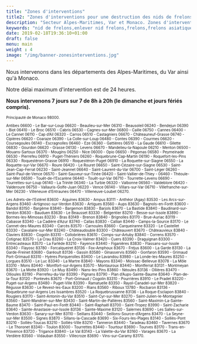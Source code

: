 ```yaml
---
title: "Zones d'interventions"
title2: "Zones d'interventions pour une destruction des nids de frelons asiatiques ou de guêpes"
description: "Secteur Alpes-Maritimes, Var et Monaco. Zones d'interventions pour une destruction des nids de frelons asiatiques, de frelons européens et de guêpes 7j/7 - 7h/22h. "
keywords: "nid de frelons,enlever nid frelons,frelons,frelons asiatiques,frelons européens,guêpes,traitement nids de frelons,alpes-maritimes,var,monaco."
date: 2019-02-18T19:36:10+01:00
draft: false
menu: main
weight : 4
image: "/img/banner-zonesinterventions.jpg"
---
```


<p>Nous intervenons dans les départements des Alpes-Maritimes, du Var ainsi qu'à Monaco.</p>
<p>Notre délai maximum d'intervention est de 24 heures.</p>
<p><strong>Nous intervenons 7 jours sur 7 de 8h à 20h (le dimanche et jours fériés compris).</strong></p>

<p style="font-size:10px;">Principauté de Monaco 98000.</p>

<p style="font-size:10px;">
Antibes 06600 - Le Bar-sur-Loup 06620 - Beaulieu-sur-Mer 06310 - Beausoleil 06240 - Bendejun 06390 - Biot 06410 - Le Broc 06510 - Cabris 06530 - Cagnes-sur-Mer 06800 - Caille 06750 - Cannes 06400 - Le Cannet 06110 - Cap d’Ail 06320 - Carros 06510 - Castagniers 06670 - Châteauneuf-Grasse 06740 - Cipières 06620 - Coaraze 06390 - La Colle-sur-Loup 06480 - Contes 06390 - Courmes 06620 - Coursegoules 06140 - Escragnolles 06460 - Eze 06360 - Gattières 06510 - La Gaude 06610 - Gilette 06830 - Gourdon 06620 - Grasse 06130 - Levens 06670 - Mandelieu-la-Napoule 06210 - Menton 06500 - Mouans-Sartoux 06370 - Mougins 06250 - Nice 06000 - Opio 06650 - Pégomas 06580 - Peymeinade 06530 - Pierrefeu 06910 - Puget-Théniers 06260 - Roquebrune-Cap-Martin 06190 - Roquefort-les-Pins 06330 - Roquestéron-Grasse 06910 - Roquestéron-Puget 06910 - La Roquette-sur-Siagne 06550 - La Roquette-sur-Var 06670 - Roure 06420 - Le Rouret 06650 - Saint-Cézaire-sur-Siagne 06530 - Saint-Jean-Cap-Ferrat 06230 - Saint-Jeannet 06640 - Saint-Laurent-du-Var 06700 - Saint-Léger 06260 - Saint-Paul-de-Vence 06570 - Saint-Sauveur-sur-Tinée 06420 - Saint-Vallier-de-Thiey - 06460 - Théoule-sur-Mer 06590 - Touët-de-l’Escarène 06440 - Touët-sur-Var 06710 - Tourrette-Levens 06690 - Tourrettes-sur-Loup 06140 - La Trinité 06340 - La Turbie 06320 - Valbonne 06560 - Valdeblore 06420 - Valderoure 06750 - Vallauris-Golfe-Juan 06220 - Vence 06140 - Villars-sur-Var 06710 - Villefranche-sur-Mer 06230 - Villeneuve d’Entraunes 06470 - Villeneuve-Loubet 06270.
</p>

<p style="font-size:10px;">
Les Adrets-de-l’Estérel 83600 - Aiguines 83630 - Ampus 83111 - Anthéor (Agay) 83530 - Les Arcs-sur-Argens 83460 -Artignosc-sur-Verdon 83630 - Artigues 83560 - Aups 83630 - Bagnols-en-Forêt 83600 - Bandol 83150 - Bargème 83840 - Bargemon 83830 - Barjols 83670 - La Bastide 83840 - Baudinard-sur-Verdon 83630 - Bauduen 83630 - Le Beausset 83330 - Belgentier 83210 - Besse-sur-Issole 83890 - Bormes-les-Mimosas 83230 - Bras 83149 - Brenon 83840 - Brignolles 83170 - Brue-Auriac 83119 - Cabasse 83340 - La Cadière d’Azur 83740 - Callas 83830 - Callian 83440 - Camps-la-Source 83170 - Le Cannet-des-Maures 83340 - Carcès 83570 - Carnoules 83660 - Carqueiranne 83320 - Le Castellet 83330 - Cavalaire-sur-Mer 83240 - Châteaudouble 83300 - Châteauvert 83670 - Châteauvieux 83840 - Claviers 83830 - Cogolin 83310 - Collobrières 83610 - Comps-sur-Artuby 83840 - Correns 83570 - Cotignac 83570 - La Crau 83260 - La Croix-Valmer 83420 - Cuers 83390 - Draguignan 83300 - Entrecasteaux 83570 - La Farlède 83210 - Fayence 83440 - Figanières 83830 - Flassans-sur-Issole 83340 - Flayosc 83780 - Forcalqueiret 83136 - Fox-Amphoux 83670 - Fréjus 83600 - La Garde 83130 - La Garde-Freinet 83680 - Garéoult 83136 - Gassin 83580 - Ginasservis 83560 - Gonfaron 83590 - Grimaud Port-Grimaud 83310 - Hyères Porquerolles 83400 - Le Lavandou 83980 - La Londe-les-Maures 83250 - Lorgues 83510 - Le Luc 83340 - La Martre 83840 - Mayons 83340 - Moissac-Bellevue 83078 - La Môle 83310 - Mons 83440 - Montfort-sur-Argens 83570 - Montauroux 83440 - Montferrat 83131 - Montmeyan 83670 - La Motte 83920 - Le Muy 83490 - Nans-les-Pins 83860 - Néoules 83136 - Ollières 83470 - Ollioules 83190 - Pierrefeu-du-Var 83390 - Pignans 83790 - Plan d’Aups-Sainte-Baume 83640 - Plan-de-la-Tour 83120 - Pontevès 83670 - Port-Grimaud / Cogolin 83310 - Pourrières 83910 - Le Pradet 83220 - Puget-sur-Argens 83480 - Puget-Ville 83390 - Ramatuelle 83350 - Rayol-Canadel-sur-Mer 83820 - Régusse 83630 - Le Revest-les-Eaux 83200 - Rians 83560 - Riboux 13780 - Rocbaron 83136 - Roquebrune-sur-Argens Les Issambres 83520 - La Roquebrussanne 83136 - La Roque-Esclapon 83840 - Rougiers 83170 - Saint-Antonin-du-Var 83510 - Saint-Cyr-sur-Mer 83270 - Saint-Julien-le-Montagnier 83560 - Saint-Mandrier-sur-Mer 83430 - Saint-Martin-de-Pallières 83560 - Saint-Maximin-La-Sainte-Baume 83470 - Saint-Paul-en-Forêt 83440 - Saint-Raphaël 83700 - Saint-Tropez 83990 - Saint-Zacharie 83640 - Sainte-Anastasie-sur-Issole 83136 - Sainte-Maxime 83120 - Salernes 83690 - Les Salles-sur-Verdon 83630 - Sanary-sur-Mer 83110 - Seillans 83440 - Seillons-Source-d’Argens 83470 - La Seyne-sur-Mer 83500 - Signes 83870 - Sillans-la-Cascade 83690 - Six-Fours-les-Plages 83140 - Solliès-Pont 83210 - Solliès-Toucas 83210 - Solliès-Ville 83210 - Tanneron 83440 - Taradeau 83460 - Tavernes 83670 - Le Thoronet 83340 - Toulon 83000 - Tourrettes 83440 - Tourtour 83690 - Tourves 83170 - Trans-en-Provence 83720 - Trigance 83840 - Le Val 83143 - La Valette-du-Var 83160 - Varages 83670 - La Verdière 83560 - Vidauban 83550 - Villecroze 83690 - Vins-sur-Caramy 83170.
</p>
